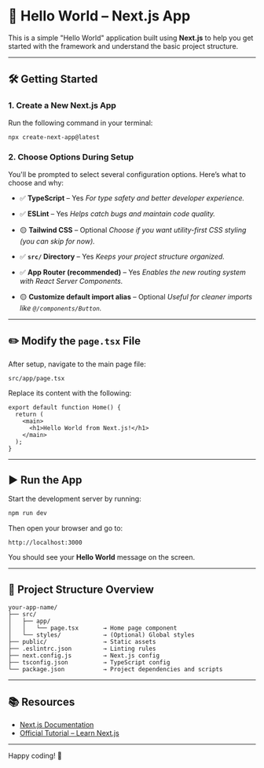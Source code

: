 # 🚀 Hello World – Next.js App

This is a simple "Hello World" application built using **Next.js** to help you get started with the framework and understand the basic project structure.

---

## 🛠️ Getting Started

### 1. Create a New Next.js App

Run the following command in your terminal:

```bash
npx create-next-app@latest
````

### 2. Choose Options During Setup

You'll be prompted to select several configuration options. Here’s what to choose and why:

* ✅ **TypeScript** – Yes
  *For type safety and better developer experience.*

* ✅ **ESLint** – Yes
  *Helps catch bugs and maintain code quality.*

* 🟡 **Tailwind CSS** – Optional
  *Choose if you want utility-first CSS styling (you can skip for now).*

* ✅ **`src/` Directory** – Yes
  *Keeps your project structure organized.*

* ✅ **App Router (recommended)** – Yes
  *Enables the new routing system with React Server Components.*

* 🟡 **Customize default import alias** – Optional
  *Useful for cleaner imports like `@/components/Button`.*

---

## ✏️ Modify the `page.tsx` File

After setup, navigate to the main page file:

```
src/app/page.tsx
```

Replace its content with the following:

```tsx
export default function Home() {
  return (
    <main>
      <h1>Hello World from Next.js!</h1>
    </main>
  );
}
```

---

## ▶️ Run the App

Start the development server by running:

```bash
npm run dev
```

Then open your browser and go to:

```
http://localhost:3000
```

You should see your **Hello World** message on the screen.

---

## 🧭 Project Structure Overview

```
your-app-name/
├── src/
│   ├── app/
│   │   └── page.tsx       → Home page component
│   └── styles/            → (Optional) Global styles
├── public/                → Static assets
├── .eslintrc.json         → Linting rules
├── next.config.js         → Next.js config
├── tsconfig.json          → TypeScript config
└── package.json           → Project dependencies and scripts
```

---

## 📚 Resources

* [Next.js Documentation](https://nextjs.org/docs)
* [Official Tutorial – Learn Next.js](https://nextjs.org/learn)

---

Happy coding! 🎉
